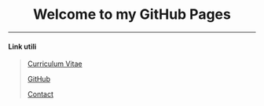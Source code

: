<h1 align="center">Welcome to my GitHub Pages</h1>

___

#### **Link utili**

> [Curriculum Vitae](aboutMe.md)
>
> [GitHub](https://github.com/StefanoBrai)
>
> [Contact](contact.md)
